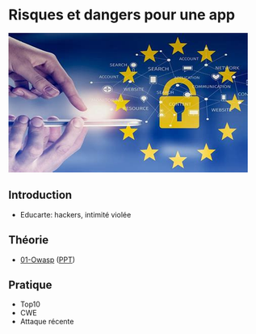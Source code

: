# Risques et dangers pour une app

![Screenshot](images/screenshot_20251031_160014.png)


## Introduction
- Educarte: hackers, intimité violée

## Théorie
- [01-Owasp](../supports/01-Owasp.pdf) ([PPT](../supports/01-Owasp.pptx))

## Pratique
- Top10
- CWE
- Attaque récente
